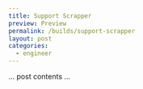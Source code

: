 ```yaml
---
title: Support Scrapper
preview: Preview
permalink: /builds/support-scrapper
layout: post
categories:
  - engineer
---
```


… post contents …